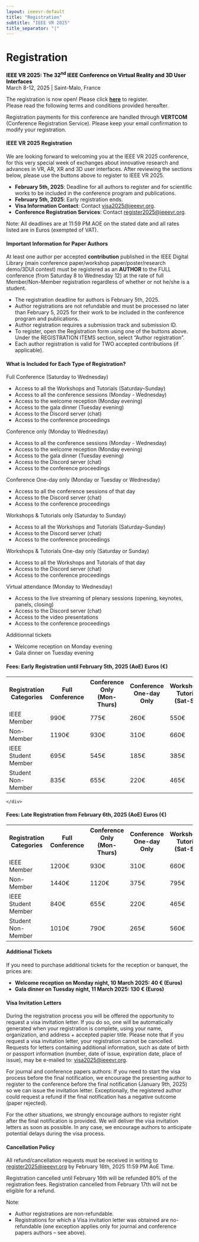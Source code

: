 ```yaml
---
layout: ieeevr-default
title: "Registration"
subtitle: "IEEE VR 2025"
title_separator: "|"
---
```

<script type="text/javascript">
	(function($) {
		$(function() {
			$("#accordion > div").accordion({ header: "h4", heightStyle: "content", active: false, collapsible: true });
		})
	})(jQuery);

    $(document).ready(function(){
		var email = ""; 
		var domain = "ieeevr.org"; 
		var domain_ieee = "computer.org"; 

		$('#item-1').click(); 
		
		email = "program2025"; 		
		$(".program").html("<span class='text-nowrap'><a href=javascript:location='" + "mail" + "to:" + email + "@" + domain + "'><i class='fas fa-fw fa-envelope-square emailIconSm' style=''></i><i class='emailTextSm'>" + email + "@" + domain + "</a></i></span>");   
	
	    email = "general2025"; 		
		$(".general").html("<span class='text-nowrap'><a href=javascript:location='" + "mail" + "to:" + email + "@" + domain + "'><i class='fas fa-fw fa-envelope-square emailIconSm' style=''></i><i class='emailTextSm'>" + email + "@" + domain + "</a></i></span>");  
		
	    email = "registration+VR"; 		
		$(".registration").html("<span class='text-nowrap'><a href=javascript:location='" + "mail" + "to:" + email + "@" + domain_ieee + "'><i class='fas fa-fw fa-envelope-square emailIconSm' style=''></i><i class='emailTextSm'>" + email + "@" + domain_ieee + "</a></i></span>");          

		email = "register2025"; 		
		register.innerHTML  = "<span class='text-nowrap'><a href=javascript:location='" + "mail" + "to:" + email + "@" + domain + "'><i class='fas fa-fw fa-envelope-square emailIconSm' style=''></i><i class='emailTextSm'>" + email + "@" + domain + "</a></i></span>";  

	});

	function openRegistration(type)
	{
		if (type == 'Member'){
			alert('A window is about to open which will take you to an IEEE Sign in page.  After you sign in with your IEEE credentials, you will then be re-directed to the CVENT.COM Registration page.');
			var newWind = window.open("https://cvent.me/OwvY8x?RefId=Member", 'Member Registration','titlebar=yes,toolbar=no,scrollbars=yes,width=700,height=700').focus
		}
		else{
			alert('A window is about to open which take you to the VERTCOM.COM Registration page.');
			var newWind = window.open("https://cvent.me/924x3y?RefId=Non-Member", 'Non-Member Registration','scrollbars=yes,width=700,height=700').focus
		}
			
	}
</script>

<h1 id="registration">Registration  <div class="floatRight"><span id="register"></span></div></h1>
<p>
	<strong style="color: black">IEEE VR 2025: The 32<sup>nd</sup> IEEE Conference on Virtual Reality and 3D User Interfaces </strong>
	<br>
	March 8-12, 2025 | Saint-Malo, France
	<br>
</p>

<!--<p class="alignCenter">
	<a href="javascript:openRegistration('Member')" class="btn registration_button">IEEE Member Registration</a>
	<a href="javascript:openRegistration('Non-Member')" class="btn registration_button">IEEE Non-Member Registration</a>		
</p>-->
<div class="ieeevrmsgbox bold alignCenter">
        <div class = "ieeevrmsgboxInside med">
		   The registration is now open! Please click <strong><a target="_blank" href="https://v4.event-vert.org/en/ieeevr2025/">here</a></strong> to register.<br/>
		   Please read the following terms and conditions provided hereafter.
        </div>
</div>
<p>
    Registration payments for this conference are handled through <b>VERTCOM</b> (Conference Registration Service). Please keep your email confirmation to modify your registration.
</p>

<div id="accordion">
<div>
	<h4 id="item-1">IEEE VR 2025 Registration</h4>	
	<div>		
		<p>We are looking forward to welcoming you at the IEEE VR 2025 conference, for this very special week of exchanges about innovative research and advances in VR, AR, XR and 3D user interfaces. 
		After reviewing the sections below, please use the buttons above to register to IEEE VR 2025.</p>
		<ul>
			<li><b>February 5th, 2025</b>: Deadline for all authors to register and for scientific works to be included in the conference program and publications.</li>
			<li><b>February 5th, 2025</b>: Early registration ends.</li>	
			<li><b>Visa Information Contact</b>: Contact <a target="_blank" href="mailto:visa2025@ieeevr.org ">visa2025@ieeevr.org</a>.</li>
			<li><b>Conference Registration Services</b>: Contact <a target="_blank" href="mailto:register2025@ieeevr.org">register2025@ieeevr.org</a>.</li>	
		</ul>
		<p class="italic">
			Note: All deadlines are at 11:59 PM AOE on the stated date and all rates listed are in Euros (exempted of VAT).			
		</p>
	</div>
</div>
<div>
	<h4>Important Information for Paper Authors</h4>
	<div>
		<p>
			At least one author per accepted <b>contribution</b>  published in the IEEE Digital Library (main conference paper/workshop paper/poster/research demo/3DUI contest) must be registered as an <b>AUTHOR</b> to the <span class="bold">FULL conference</span> (from Saturday 8 to Wednesday 12) at the rate of <span class="bold">full Member/Non-Member registration</span> regardless of whether or not he/she is a student.
		</p>
		<ul>
			<li>The registration deadline for authors is <span class="bold">February 5th, 2025.</span></li>
			<li>Author registrations are <span class="bold">not refundable</span> and must be processed no later than <span class="bold">February 5, 2025</span> for their work to be included in the conference program and publications.</li>		
			<li>Author registration requires a submission track and submission ID.</li>
			<li>To register, open the Registration form using one of the buttons above. Under the REGISTRATION ITEMS  section, select  “Author registration”.</li>
			<li>Each author registration is valid for <span class="bold">TWO</span> accepted contributions (if applicable).</li>	
		</ul>
	</div>
</div>
<div>
	<h4>What is Included for Each Type of Registration?</h4>
	<div>
		<p>
			<span class="bold">Full Conference (Saturday to Wednesday)</span>
			<ul>
				<li>Access to all the Workshops and Tutorials (Saturday–Sunday)</li>
				<li>Access to all the conference sessions (Monday - Wednesday)</li>
				<li>Access to the welcome reception (Monday evening)</li>
				<li>Access to the gala dinner (Tuesday evening)</li>
				<li>Access to the Discord server (chat)</li>
				<li>Access to the conference proceedings</li>
			</ul>
		</p>
		<p>
			<span class="bold">Conference only (Monday to Wednesday)</span>
			<ul>
				<li>Access to all the conference sessions (Monday - Wednesday)</li>
				<li>Access to the welcome reception (Monday evening)</li>
				<li>Access to the gala dinner (Tuesday evening)</li>
				<li>Access to the Discord server (chat)</li>
				<li>Access to the conference proceedings</li>
			</ul>
		</p>
		<p>
			<span class="bold">Conference One-day only (Monday or Tuesday or Wednesday)</span>
			<ul>
				<li>Access to all the conference sessions of that day</li>
				<li>Access to the Discord server (chat)</li>
				<li>Access to the conference proceedings</li>
			</ul>
		</p>
		<p>
			<span class="bold">Workshops & Tutorials only (Saturday to Sunday)</span>
			<ul>
				<li>Access to all the Workshops and Tutorials (Saturday–Sunday)</li>
				<li>Access to the Discord server (chat)</li>
				<li>Access to the conference proceedings</li>
			</ul>
		</p>
		<p>
			<span class="bold">Workshops & Tutorials One-day only (Saturday or Sunday)</span>
			<ul>
				<li>Access to all the Workshops and Tutorials of that day</li>
				<li>Access to the Discord server (chat)</li>
				<li>Access to the conference proceedings</li>
			</ul>
		</p>
		<p>
			<span class="bold">Virtual attendance (Monday to Wednesday)</span>
			<ul>
				<li>Access to the live streaming of plenary sessions (opening, keynotes, panels, closing)</li>
				<li>Access to the Discord server (chat)</li>
				<li>Access to the video presentations</li>
				<li>Access to the conference proceedings</li>
			</ul>
		</p>
		<p>
			<span class="bold">Additionnal tickets</span>
			<ul>
				<li>Welcome reception on Monday evening</li>
				<li>Gala dinner on Tuesday evening</li>
			</ul>
		</p>
	</div>
</div>
<div>	
	<h4>Fees: Early Registration until February 5th, 2025 (AoE) Euros (€)</h4>
	<div>
		<table class="registration-table">
			<tr>
				<th>Registration Categories</th>
				<th>Full Conference</th>				
				<th>Conference Only<br>(Mon-Thurs)</th>				
				<th>Conference <br>One-day Only</th>				
				<th>Workshops&nbsp;& Tutorials<br>(Sat-Sun)</th>				
				<th>Workshops&nbsp;& Tutorials<br>One Day</th>			
				<th>Virtual registration</th>
			</tr>
			<tr>
				<td>IEEE Member</td>
				<td>990€</td>
				<td>775€</td>
				<td>260€</td>
				<td>550€</td>
				<td>275€</td>
				<td>130€</td>
			</tr>
			<tr>
				<td>Non-Member</td>
				<td>1190€</td>
				<td>930€</td>
				<td>310€</td>
				<td>660€</td>
				<td>330€</td>
				<td>160€</td>
			</tr>
			<tr>
				<td>IEEE Student Member</td>
				<td>695€</td>
				<td>545€</td>
				<td>185€</td>
				<td>385€</td>
				<td>195€</td>
				<td>50€</td>
			</tr>
			<tr>
				<td>Student Non-Member</td>
				<td>835€</td>
				<td>655€</td>
				<td>220€</td>
				<td>465€</td>
				<td>235€</td>
				<td>60€</td>
			</tr>
		</table>
		
	</div>
</div>
<div>
	<h4>Fees: Late Registration from February 6th, 2025 (AoE) Euros (€)</h4>
	<div>
		<table class="registration-table">
			<tr>
				<th>Registration Categories</th>
				<th>Full Conference</th>				
				<th>Conference Only<br>(Mon-Thurs)</th>				
				<th>Conference <br>One-day Only</th>				
				<th>Workshops&nbsp;& Tutorials<br>(Sat-Sun)</th>				
				<th>Workshops&nbsp;& Tutorials<br>One Day</th>			
				<th>Virtual registration</th>
			</tr>
			<tr>
				<td>IEEE Member</td>
				<td>1200€</td>
				<td>930€</td>
				<td>310€</td>
				<td>660€</td>
				<td>330€</td>
				<td>160€</td>
			</tr>
			<tr>
				<td>Non-Member</td>
				<td>1440€</td>
				<td>1120€</td>
				<td>375€</td>
				<td>795€</td>
				<td>395€</td>
				<td>195€</td>
			</tr>
			<tr>
				<td>IEEE Student Member</td>
				<td>840€</td>
				<td>655€</td>
				<td>220€</td>
				<td>465€</td>
				<td>235€</td>
				<td>60€</td>
			</tr>
			<tr>
				<td>Student Non-Member</td>
				<td>1010€</td>
				<td>790€</td>
				<td>265€</td>
				<td>560€</td>
				<td>280€</td>
				<td>75€</td>
			</tr>
		</table>		
	</div>
</div>
<div>
	<h4>Additional Tickets</h4>
	<div>
		<p>
		If you need to purchase additional tickets for the reception or banquet, the prices are:
			<ul>
				<li><b>Welcome reception on Monday night, 10 March 2025: 40 € (Euros)</b></li>
				<li><b>Gala dinner on Tuesday night, 11 March 2025: 130 € (Euros) </b></li>
			</ul>
		</p>
	</div>
</div>
<div>
	<h4>Visa Invitation Letters</h4>
	<div>
		<p>
			During the registration process you will be offered the opportunity to request a visa invitation letter. If you do so, one will be automatically generated when your registration is complete, using your name, organization, and address + accepted papier title. <span class="bold">Please note that if you request a visa invitation letter, your registration cannot be cancelled.</span> Requests for letters containing additional information, such as date of birth or passport information (number, date of issue, expiration date, place of issue), may be e-mailed to: <a target="_blank" href="mailto:visa2025@ieeevr.org ">visa2025@ieeevr.org</a>. 
		</p>
		<p>
		<span class="bold">For journal and conference papers authors</span>: If you need to start the visa process before the final notification, we encourage the presenting author to register to the conference before the final notification (January 9th, 2025) so we can issue the invitation letter. Exceptionally, the registered author could request a refund if the final notification has a negative outcome (paper rejected).
		</p>
		<p>For the other situations, we strongly encourage authors to register right after the final notification is provided. We will deliver the visa invitation letters as soon as possible. In any case, we encourage authors to anticipate potential delays during the visa process.
		</p>
	</div>	
</div>
<div>
	<h4>Cancellation Policy</h4>
	<div>
		<p>
			All refund/cancellation requests must be received in writing to  <a target="_blank" href="mailto:register2025@ieeevr.org">register2025@ieeevr.org</a> by February 16th, 2025 11:59 PM AoE Time.
		</p>
		<p>
			Registration cancelled until February 16th will be refunded 80% of the registration fees. Registration cancelled from February 17th will not be eligible for a refund.
		</p><p>
			Note:
			<ul>
				<li>Author registrations are non-refundable.</li>
				<li>Registrations for which a Visa invitation letter was obtained are no-refundable (one exception applies only for journal and conference papers authors – see above).</li>
			</ul>
		</p>
	</div>
</div>
</div>